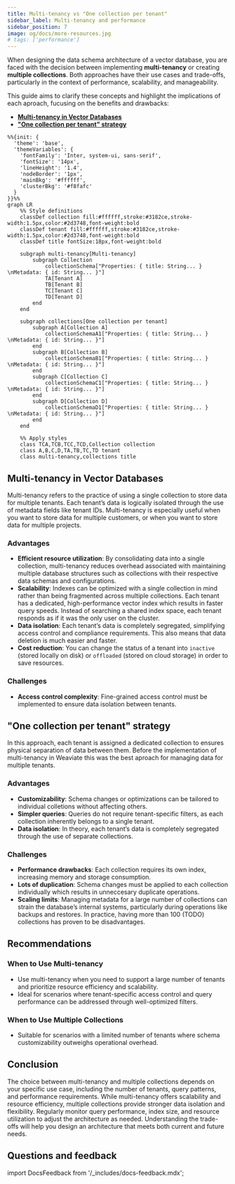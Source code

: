 ```yaml
---
title: Multi-tenancy vs "One collection per tenant"
sidebar_label: Multi-tenancy and performance
sidebar_position: 7
image: og/docs/more-resources.jpg
# tags: ['performance']
---
```


When designing the data schema architecture of a vector database, you are faced with the decision between implementing **multi-tenancy** or creating **multiple collections**. Both approaches have their use cases and trade-offs, particularly in the context of performance, scalability, and manageability.  

This guide aims to clarify these concepts and highlight the implications of each aproach, fucusing on the benefits and drawbacks:
- **[Multi-tenancy in Vector Databases](#multi-tenancy-in-vector-databases)**
- **["One collection per tenant" strategy](#one-collection-per-tenant-strategy)** 

```mermaid
%%{init: {
  'theme': 'base',
  'themeVariables': {
    'fontFamily': 'Inter, system-ui, sans-serif',
    'fontSize': '14px',
    'lineHeight': '1.4',
    'nodeBorder': '1px',
    'mainBkg': '#ffffff',
    'clusterBkg': '#f8fafc'
  }
}}%%
graph LR
    %% Style definitions
    classDef collection fill:#ffffff,stroke:#3182ce,stroke-width:1.5px,color:#2d3748,font-weight:bold
    classDef tenant fill:#ffffff,stroke:#3182ce,stroke-width:1.5px,color:#2d3748,font-weight:bold
    classDef title fontSize:18px,font-weight:bold
    
    subgraph multi-tenancy[Multi-tenancy]
        subgraph Collection
            collectionSchema["Properties: { title: String... } \nMetadata: { id: String... }"]
            TA[Tenant A]
            TB[Tenant B]
            TC[Tenant C]
            TD[Tenant D]
        end
    end

    subgraph collections[One collection per tenant]
        subgraph A[Collection A]
            collectionSchemaA1["Properties: { title: String... } \nMetadata: { id: String... }"]
        end
        subgraph B[Collection B]
            collectionSchemaB1["Properties: { title: String... } \nMetadata: { id: String... }"]
        end
        subgraph C[Collection C]
            collectionSchemaC1["Properties: { title: String... } \nMetadata: { id: String... }"]
        end
        subgraph D[Collection D]
            collectionSchemaD1["Properties: { title: String... } \nMetadata: { id: String... }"]
        end
    end

    %% Apply styles
    class TCA,TCB,TCC,TCD,Collection collection
    class A,B,C,D,TA,TB,TC,TD tenant
    class multi-tenancy,collections title
```

## Multi-tenancy in Vector Databases

Multi-tenancy refers to the practice of using a single collection to store data for multiple tenants. Each tenant’s data is logically isolated through the use of metadata fields like tenant IDs. Multi-tenancy is especially useful when you want to store data for multiple customers, or when you want to store data for multiple projects.

### Advantages

- **Efficient resource utilization**: By consolidating data into a single collection, multi-tenancy reduces overhead associated with maintaining multiple database structures such as collections with their respective data schemas and configurations.
- **Scalability**: Indexes can be optimized with a single collection in mind rather than being fragmented across multiple collections. Each tenant has a dedicated, high-performance vector index which results in faster query speeds. Instead of searching a shared index space, each tenant responds as if it was the only user on the cluster.
- **Data isolation**: Each tenant’s data is completely segregated, simplifying access control and compliance requirements. This also means that data deletion is much easier and faster.
- **Cost reduction**: You can change the status of a tenant into `inactive` (stored locally on disk) or `offloaded` (stored on cloud storage) in order to save resources.

### Challenges

- **Access control complexity**: Fine-grained access control must be implemented to ensure data isolation between tenants.

## "One collection per tenant" strategy

In this approach, each tenant is assigned a dedicated collection to ensures physical separation of data between them. Before the implementation of multi-tenancy in Weaviate this was the best aproach for managing data for multiple tenants. 

### Advantages

- **Customizability**: Schema changes or optimizations can be tailored to individual colletions without affecting others.
- **Simpler queries**: Queries do not require tenant-specific filters, as each collection inherently belongs to a single tenant.
- **Data isolation**: In theory, each tenant’s data is completely segregated through the use of separate collections. 

### Challenges

- **Performance drawbacks**: Each collection requires its own index, increasing memory and storage consumption.
- **Lots of duplication**: Schema changes must be applied to each collection individually which results in unneccesary duplicate operations.
- **Scaling limits**: Managing metadata for a large number of collections can strain the database’s internal systems, particularly during operations like backups and restores. In practice, having more than 100 (TODO) collections has proven to be disadvantages.

## Recommendations

### When to Use Multi-tenancy
- Use multi-tenancy when you need to support a large number of tenants and prioritize resource efficiency and scalability.
- Ideal for scenarios where tenant-specific access control and query performance can be addressed through well-optimized filters.

### When to Use Multiple Collections
- Suitable for scenarios with a limited number of tenants where schema customizability outweighs operational overhead.

## Conclusion

The choice between multi-tenancy and multiple collections depends on your specific use case, including the number of tenants, query patterns, and performance requirements. While multi-tenancy offers scalability and resource efficiency, multiple collections provide stronger data isolation and flexibility. Regularly monitor query performance, index size, and resource utilization to adjust the architecture as needed. Understanding the trade-offs will help you design an architecture that meets both current and future needs.

## Questions and feedback

import DocsFeedback from '/_includes/docs-feedback.mdx';

<DocsFeedback/>
